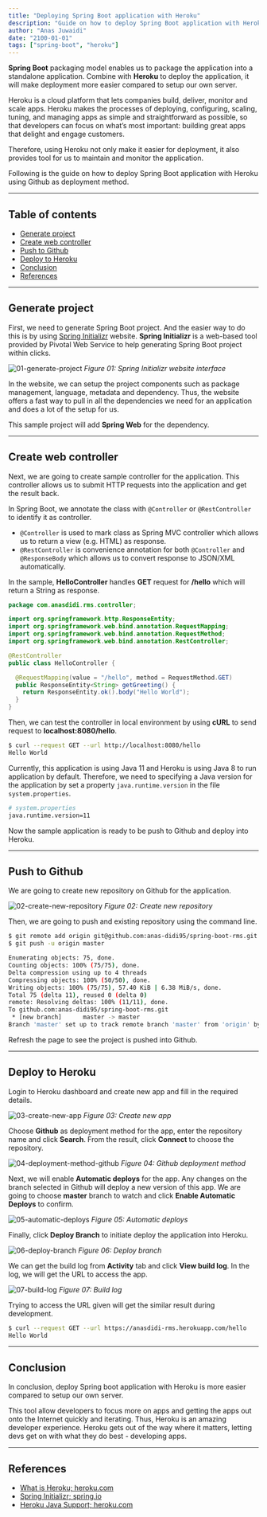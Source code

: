 ```yaml
---
title: "Deploying Spring Boot application with Heroku"
description: "Guide on how to deploy Spring Boot application with Heroku"
author: "Anas Juwaidi"
date: "2100-01-01"
tags: ["spring-boot", "heroku"]
---
```


**Spring Boot** packaging model enables us to package the application into a standalone application. Combine with **Heroku** to deploy the application, it will make deployment more easier compared to setup our own server.

Heroku is a cloud platform that lets companies build, deliver, monitor and scale apps. Heroku makes the processes of deploying, configuring, scaling, tuning, and managing apps as simple and straightforward as possible, so that developers can focus on what’s most important: building great apps that delight and engage customers.

Therefore, using Heroku not only make it easier for deployment, it also provides tool for us to maintain and monitor the application.

Following is the guide on how to deploy Spring Boot application with Heroku using Github as deployment method.

---

## Table of contents
* [Generate project](#generate-project)
* [Create web controller](#create-web-controller)
* [Push to Github](#push-to-github)
* [Deploy to Heroku](#deploy-to-heroku)
* [Conclusion](#conclusion)
* [References](#references)

---

<a name="generate-project"></a>
## Generate project

First, we need to generate Spring Boot project. And the easier way to do this is by using [Spring Initializr](https://start.spring.io/) website. **Spring Initializr** is a web-based tool provided by Pivotal Web Service to help generating Spring Boot project within clicks.

![01-generate-project](./01-generate-project.png)
*Figure 01: Spring Initializr website interface*

In the website, we can setup the project components such as package management, language, metadata and dependency. Thus, the website offers a fast way to pull in all the dependencies we need for an application and does a lot of the setup for us.

This sample project will add **Spring Web** for the dependency.

---

<a name="create-web-controller"></a>
## Create web controller

Next, we are going to create sample controller for the application. This controller allows us to submit HTTP requests into the application and get the result back.

In Spring Boot, we annotate the class with `@Controller` or `@RestController` to identify it as controller. 
* `@Controller` is used to mark class as Spring MVC controller which allows us to return a view (e.g. HTML) as response. 
* `@RestController` is convenience annotation for both `@Controller` and `@ResponseBody` which allows us to convert response to JSON/XML automatically.

In the sample, **HelloController** handles **GET** request for **/hello** which will return a String as response.

```java
package com.anasdidi.rms.controller;

import org.springframework.http.ResponseEntity;
import org.springframework.web.bind.annotation.RequestMapping;
import org.springframework.web.bind.annotation.RequestMethod;
import org.springframework.web.bind.annotation.RestController;

@RestController
public class HelloController {

  @RequestMapping(value = "/hello", method = RequestMethod.GET)
  public ResponseEntity<String> getGreeting() {
    return ResponseEntity.ok().body("Hello World");
  }
}
```

Then, we can test the controller in local environment by using **cURL** to send request to **localhost:8080/hello**.

```bash
$ curl --request GET --url http://localhost:8080/hello
Hello World
```

Currently, this application is using Java 11 and Heroku is using Java 8 to run application by default. Therefore, we need to specifying a Java version for the application by set a property `java.runtime.version` in the file `system.properties`.

```bash
# system.properties
java.runtime.version=11
```

Now the sample application is ready to be push to Github and deploy into Heroku.

---

<a name="push-to-github"></a>
## Push to Github

We are going to create new repository on Github for the application.

![02-create-new-repository](./02-create-new-repository.png)
*Figure 02: Create new repository*

Then, we are going to push and existing repository using the command line.
```bash
$ git remote add origin git@github.com:anas-didi95/spring-boot-rms.git
$ git push -u origin master

Enumerating objects: 75, done.
Counting objects: 100% (75/75), done.
Delta compression using up to 4 threads
Compressing objects: 100% (50/50), done.
Writing objects: 100% (75/75), 57.40 KiB | 6.38 MiB/s, done.
Total 75 (delta 11), reused 0 (delta 0)
remote: Resolving deltas: 100% (11/11), done.
To github.com:anas-didi95/spring-boot-rms.git
 * [new branch]      master -> master
Branch 'master' set up to track remote branch 'master' from 'origin' by rebasing.
```

Refresh the page to see the project is pushed into Github.

---

<a name="deploy-to-heroku"></a>
## Deploy to Heroku

Login to Heroku dashboard and create new app and fill in the required details.

![03-create-new-app](./03-create-new-app.png)
*Figure 03: Create new app*

Choose **Github** as deployment method for the app, enter the repository name and click **Search**. From the result, click **Connect** to choose the repository.

![04-deployment-method-github](./04-deployment-method-github.png)
*Figure 04: Github deployment method*

Next, we will enable **Automatic deploys** for the app. Any changes on the branch selected in Github will deploy a new version of this app. We are going to choose **master** branch to watch and click **Enable Automatic Deploys** to confirm.

![05-automatic-deploys](./05-automatic-deploys.png)
*Figure 05: Automatic deploys*

Finally, click **Deploy Branch** to initiate deploy the application into Heroku.

![06-deploy-branch](./06-deploy-branch.png)
*Figure 06: Deploy branch*

We can get the build log from **Activity** tab and click **View build log**. In the log, we will get the URL to access the app.

![07-build-log](./07-build-log.png)
*Figure 07: Build log*

Trying to access the URL given will get the similar result during development.

```bash
$ curl --request GET --url https://anasdidi-rms.herokuapp.com/hello
Hello World
```

---

<a name="conclusion"></a>
## Conclusion

In conclusion, deploy Spring boot application with Heroku is more easier compared to setup our own server. 

This tool allow developers to focus more on apps and getting the apps out onto the Internet quickly and iterating. Thus, Heroku is an amazing developer experience. Heroku gets out of the way where it matters, letting devs get on with what they do best - developing apps.

---

<a name="references"></a>
## References

* [What is Heroku; heroku.com](https://www.heroku.com/what)
* [Spring Initializr; spring.io](https://start.spring.io/)
* [Heroku Java Support; heroku.com](https://devcenter.heroku.com/articles/java-support)

